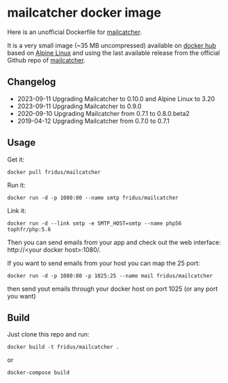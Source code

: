 # mailcatcher docker image

Here is an unofficial Dockerfile for [mailcatcher][mailcatcher].

It is a very small image (~35 MB uncompressed) available on [docker hub][dockerhubpage] based on [Alpine Linux][alpinehubpage] and using the last available release from the official Github repo of [mailcatcher][mailcatcher].


## Changelog

- 2023-09-11 Upgrading Mailcatcher to 0.10.0 and Alpine Linux to 3.20
- 2023-09-11 Upgrading Mailcatcher to 0.9.0
- 2020-09-10 Upgrading Mailcatcher from 0.7.1 to 0.8.0.beta2
- 2019-04-12 Upgrading Mailcatcher from 0.7.0 to 0.7.1


## Usage

Get it:

    docker pull fridus/mailcatcher

Run it:

    docker run -d -p 1080:80 --name smtp fridus/mailcatcher

Link it:

    docker run -d --link smtp -e SMTP_HOST=smtp --name php56 tophfr/php:5.6
    
Then you can send emails from your app and check out the web interface: http://\<your docker host\>:1080/.


If you want to send emails from your host you can map the 25 port:

    docker run -d -p 1080:80 -p 1025:25 --name mail fridus/mailcatcher

then send yout emails through your docker host on port 1025 (or any port you want)


## Build

Just clone this repo and run:

    docker build -t fridus/mailcatcher .

or

    docker-compose build


  [mailcatcher]: http://mailcatcher.me/ "MailCatcher fake SMTP server with web interface" 
  [dockerhubpage]: https://hub.docker.com/r/fridus/mailcatcher/ "Mailcatcher docker hub page"
  [alpinehubpage]: https://hub.docker.com/_/alpine/ "A minimal Docker image based on Alpine Linux with a complete package index and only 5 MB in size!"
